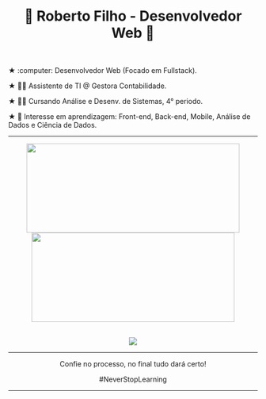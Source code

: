 <h1 align="center" display="inline">🚀 Roberto Filho - Desenvolvedor Web 🚀</h1>

<br/>
<p> ★ :computer: Desenvolvedor Web (Focado em Fullstack). </p>
<p> ★ 👩‍💻 Assistente de TI @ Gestora Contabilidade. </p>
<p> ★ 👨‍🎓 Cursando Análise e Desenv. de Sistemas, 4° periodo. </p>
<p> ★ 🎯 Interesse em aprendizagem: Front-end, Back-end, Mobile, Análise de Dados e Ciência de Dados. </p>

----

<div align="center" display="inline">
  <a href="https://github.com/eurcvf">
  <img height="180em" src="https://github-readme-stats.vercel.app/api?username=eurcvf&show_icons=true&theme=holi&include_all_commits=true&hide_border=true" width="430px"/>
  <img height="180em" src="https://github-readme-stats.vercel.app/api/top-langs/?username=eurcvf&layout=compact&langs_count=8&theme=holi&hide_border=true" width="410px"/>
</div>

<br />

<p align="center">
  <a href="https://skillicons.dev">
    <img src="https://skillicons.dev/icons?i=html,css,js,ts,react,node" />
  </a>
</p>

----

<div align="center">
  <p>Confie no processo, no final tudo dará certo!</p>
  <p>#NeverStopLearning</p>
</div>

----


